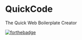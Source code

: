 # QuickCode
The Quick Web Boilerplate Creator

[![forthebadge](https://forthebadge.com/images/badges/check-it-out.svg)](https://github.com/JothaM123/QuickCode/QuickCode.exe)
